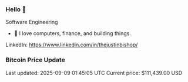 ### Hello 🤙  

Software Engineering

- 🔭 I love computers, finance, and building things.
  
LinkedIn: https://www.linkedin.com/in/thejustinbishop/  
















































































































































































































































































































































































































































































































































































































































































































































































































































































































































































































































































### Bitcoin Price Update
Last updated: 2025-09-09 01:45:05 UTC
Current price: $111,439.00 USD
